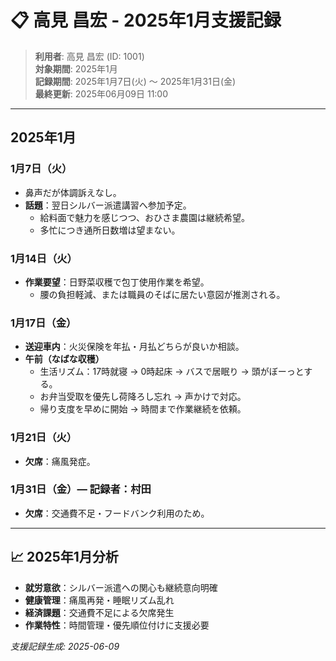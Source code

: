 # 📋 高見 昌宏 - 2025年1月支援記録

> **利用者**: 高見 昌宏 (ID: 1001)  
> **対象期間**: 2025年1月  
> **記録期間**: 2025年1月7日(火) ～ 2025年1月31日(金)  
> **最終更新**: 2025年06月09日 11:00

---

## 2025年1月

### 1月7日（火）
- 鼻声だが体調訴えなし。
- **話題**：翌日シルバー派遣講習へ参加予定。
  - 給料面で魅力を感じつつ、おひさま農園は継続希望。
  - 多忙につき通所日数増は望まない。

### 1月14日（火）
- **作業要望**：日野菜収穫で包丁使用作業を希望。
  - 腰の負担軽減、または職員のそばに居たい意図が推測される。

### 1月17日（金）
- **送迎車内**：火災保険を年払・月払どちらが良いか相談。
- **午前（なばな収穫）**
  - 生活リズム：17時就寝 → 0時起床 → バスで居眠り → 頭がぼーっとする。
  - お弁当受取を優先し荷降ろし忘れ → 声かけで対応。
  - 帰り支度を早めに開始 → 時間まで作業継続を依頼。

### 1月21日（火）
- **欠席**：痛風発症。

### 1月31日（金）— 記録者：村田
- **欠席**：交通費不足・フードバンク利用のため。

---

## 📈 2025年1月分析
- **就労意欲**：シルバー派遣への関心も継続意向明確
- **健康管理**：痛風再発・睡眠リズム乱れ
- **経済課題**：交通費不足による欠席発生
- **作業特性**：時間管理・優先順位付けに支援必要

*支援記録生成: 2025-06-09*